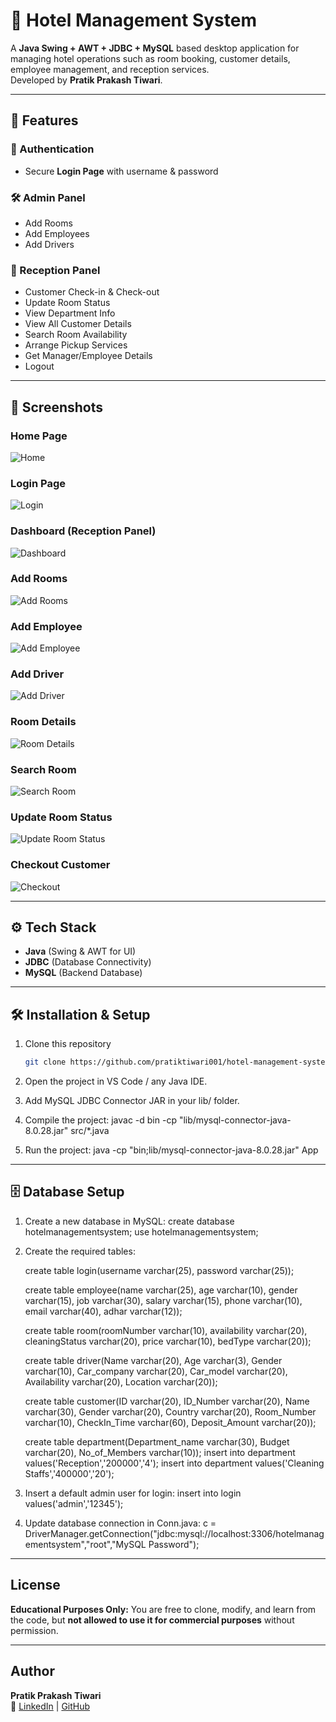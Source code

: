 # 🏨 Hotel Management System  

A **Java Swing + AWT + JDBC + MySQL** based desktop application for managing hotel operations such as room booking, customer details, employee management, and reception services.  
Developed by **Pratik Prakash Tiwari**.

---

## 🚀 Features  

### 🔑 Authentication  
- Secure **Login Page** with username & password  

### 🛠 Admin Panel  
- Add Rooms  
- Add Employees  
- Add Drivers  

### 🏨 Reception Panel  
- Customer Check-in & Check-out  
- Update Room Status  
- View Department Info  
- View All Customer Details  
- Search Room Availability  
- Arrange Pickup Services  
- Get Manager/Employee Details  
- Logout  

---

## 📸 Screenshots  

### Home Page  
![Home](screenshots/home.png)  

### Login Page  
![Login](screenshots/login.png)  

### Dashboard (Reception Panel)  
![Dashboard](screenshots/reception.png)  

### Add Rooms  
![Add Rooms](screenshots/addRooms.png)  

### Add Employee  
![Add Employee](screenshots/addEmployee.png)  

### Add Driver  
![Add Driver](screenshots/addDrivers.png)  

### Room Details  
![Room Details](screenshots/roomDetails.png)  

### Search Room  
![Search Room](screenshots/searchRoom.png)  

### Update Room Status  
![Update Room Status](screenshots/updateRoomStatus.png)  

### Checkout Customer  
![Checkout](screenshots/checkout.png)  

---

## ⚙️ Tech Stack  
- **Java** (Swing & AWT for UI)  
- **JDBC** (Database Connectivity)  
- **MySQL** (Backend Database)  

---

## 🛠 Installation & Setup  

1. Clone this repository  
   ```bash
   git clone https://github.com/pratiktiwari001/hotel-management-system.git

2. Open the project in VS Code / any Java IDE.

3. Add MySQL JDBC Connector JAR in your lib/ folder.

4. Compile the project:
    javac -d bin -cp "lib/mysql-connector-java-8.0.28.jar" src/*.java

5. Run the project:
    java -cp "bin;lib/mysql-connector-java-8.0.28.jar" App

---

## 🗄️ Database Setup

1. Create a new database in MySQL:
    create database hotelmanagementsystem;
    use hotelmanagementsystem;


2. Create the required tables:

    create table login(username varchar(25), password varchar(25));

    create table employee(name varchar(25), age varchar(10), gender varchar(15), job varchar(30), salary varchar(15), phone varchar(10), email varchar(40), adhar varchar(12));

    create table room(roomNumber varchar(10), availability varchar(20), cleaningStatus varchar(20), price varchar(10), bedType varchar(20));

    create table driver(Name varchar(20), Age varchar(3), Gender varchar(10), Car_company varchar(20), Car_model varchar(20), Availability varchar(20), Location varchar(20));

    create table customer(ID varchar(20), ID_Number varchar(20), Name varchar(30), Gender varchar(20), Country varchar(20), Room_Number varchar(10), CheckIn_Time varchar(60), Deposit_Amount varchar(20));

    create table department(Department_name varchar(30), Budget varchar(20), No_of_Members varchar(10));
    insert into department values('Reception','200000','4');
    insert into department values('Cleaning Staffs','400000','20');


3. Insert a default admin user for login:
    insert into login values('admin','12345');


4. Update database connection in Conn.java:
    c = DriverManager.getConnection("jdbc:mysql://localhost:3306/hotelmanagementsystem","root","MySQL Password");

---

##  License  
**Educational Purposes Only:** You are free to clone, modify, and learn from the code, but **not allowed to use it for commercial purposes** without permission.

---

##  Author  
**Pratik Prakash Tiwari**  
🔗 [LinkedIn](https://www.linkedin.com/in/tiwaripratik222) | [GitHub](https://github.com/pratiktiwari001) 

